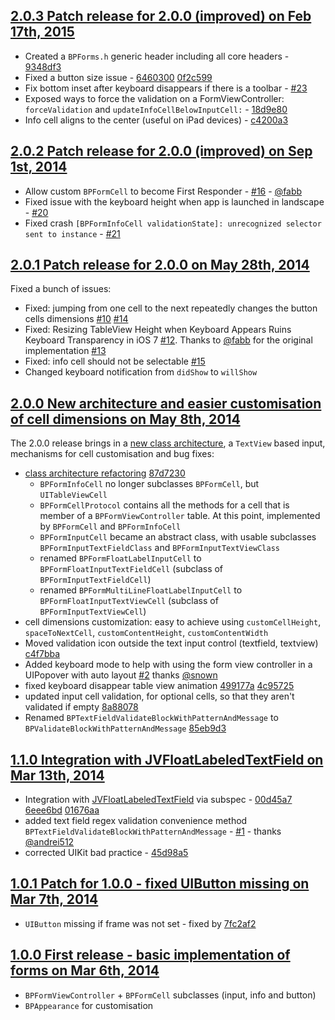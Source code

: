 ## [2.0.3 Patch release for 2.0.0 (improved) on Feb 17th, 2015](https://github.com/bpoplauschi/BPForms/releases/tag/2.0.3)
- Created a `BPForms.h` generic header including all core headers - [9348df3](https://github.com/bpoplauschi/BPForms/commit/9348df3)
- Fixed a button size issue - [6460300](https://github.com/bpoplauschi/BPForms/commit/6460300) [0f2c599](https://github.com/bpoplauschi/BPForms/commit/0f2c599)
- Fix bottom inset after keyboard disappears if there is a toolbar - [#23](https://github.com/bpoplauschi/BPForms/pull/23)
- Exposed ways to force the validation on a FormViewController: `forceValidation` and `updateInfoCellBelowInputCell:` - [18d9e80](https://github.com/bpoplauschi/BPForms/commit/18d9e80)
- Info cell aligns to the center (useful on iPad devices) - [c4200a3](https://github.com/bpoplauschi/BPForms/commit/c4200a3)

## [2.0.2 Patch release for 2.0.0 (improved) on Sep 1st, 2014](https://github.com/bpoplauschi/BPForms/releases/tag/2.0.2)
- Allow custom `BPFormCell` to become First Responder - [#16](https://github.com/bpoplauschi/BPForms/pull/16) - [@fabb](https://github.com/fabb)
- Fixed issue with the keyboard height when app is launched in landscape - [#20](https://github.com/bpoplauschi/BPForms/issues/20)
- Fixed crash `[BPFormInfoCell validationState]: unrecognized selector sent to instance` - [#21](https://github.com/bpoplauschi/BPForms/issues/21)

## [2.0.1 Patch release for 2.0.0 on May 28th, 2014](https://github.com/bpoplauschi/BPForms/releases/tag/2.0.1)
Fixed a bunch of issues:
- Fixed: jumping from one cell to the next repeatedly changes the button cells dimensions [#10](https://github.com/bpoplauschi/BPForms/issues/10) [#14](https://github.com/bpoplauschi/BPForms/issues/14)
- Fixed: Resizing TableView Height when Keyboard Appears Ruins Keyboard Transparency in iOS 7 [#12](https://github.com/bpoplauschi/BPForms/issues/12). Thanks to [@fabb](https://github.com/fabb) for the original implementation [#13](https://github.com/bpoplauschi/BPForms/pull/13) 
- Fixed: info cell should not be selectable [#15](https://github.com/bpoplauschi/BPForms/issues/15)
- Changed keyboard notification from `didShow` to `willShow`

## [2.0.0 New architecture and easier customisation of cell dimensions on May 8th, 2014](https://github.com/bpoplauschi/BPForms/releases/tag/2.0.0)
The 2.0.0 release brings in a [new class architecture](https://github.com/bpoplauschi/BPForms/raw/master/BPFormsSimpleClassDiagram.jpeg), a `TextView` based input, mechanisms for cell customisation and bug fixes:

- [class architecture refactoring](https://github.com/bpoplauschi/BPForms/raw/master/BPFormsSimpleClassDiagram.jpeg) [87d7230](https://github.com/bpoplauschi/BPForms/commit/87d7230)
  - `BPFormInfoCell` no longer subclasses `BPFormCell`, but `UITableViewCell`
  - `BPFormCellProtocol` contains all the methods for a cell that is member of a `BPFormViewController` table. At this point, implemented by `BPFormCell` and `BPFormInfoCell`
  - `BPFormInputCell` became an abstract class, with usable subclasses `BPFormInputTextFieldClass` and `BPFormInputTextViewClass`
  - renamed `BPFormFloatLabelInputCell` to `BPFormFloatInputTextFieldCell` (subclass of `BPFormInputTextFieldCell`)
  - renamed `BPFormMultiLineFloatLabelInputCell` to `BPFormFloatInputTextViewCell` (subclass of `BPFormInputTextViewCell`)
- cell dimensions customization: easy to achieve using `customCellHeight`, `spaceToNextCell`, `customContentHeight`, `customContentWidth`
- Moved validation icon outside the text input control (textfield, textview) [c4f7bba](https://github.com/bpoplauschi/BPForms/commit/c4f7bba)
- Added keyboard mode to help with using the form view controller in a UIPopover with auto layout [#2](https://github.com/bpoplauschi/BPForms/pull/2) thanks [@snown](https://github.com/snown)
- fixed keyboard disappear table view animation [499177a](https://github.com/bpoplauschi/BPForms/commit/499177a) [4c95725](https://github.com/bpoplauschi/BPForms/commit/4c95725)
- updated input cell validation, for optional cells, so that they aren't validated if empty [8a88078](https://github.com/bpoplauschi/BPForms/commit/8a88078)
- Renamed `BPTextFieldValidateBlockWithPatternAndMessage` to `BPValidateBlockWithPatternAndMessage` [85eb9d3](https://github.com/bpoplauschi/BPForms/commit/85eb9d3)

## [1.1.0 Integration with JVFloatLabeledTextField on Mar 13th, 2014](https://github.com/bpoplauschi/BPForms/releases/tag/1.1.0)
- Integration with [JVFloatLabeledTextField](https://github.com/jverdi/JVFloatLabeledTextField) via subspec - [00d45a7](https://github.com/bpoplauschi/BPForms/commit/00d45a7) [6eee6bd](https://github.com/bpoplauschi/BPForms/commit/6eee6bd) [01676aa](https://github.com/bpoplauschi/BPForms/commit/01676aa)
- added text field regex validation convenience method `BPTextFieldValidateBlockWithPatternAndMessage` - [#1](https://github.com/bpoplauschi/BPForms/pull/1) - thanks [@andrei512](https://github.com/andrei512)
- corrected UIKit bad practice - [45d98a5](https://github.com/bpoplauschi/BPForms/commit/45d98a5)

## [1.0.1 Patch for 1.0.0 - fixed UIButton missing on Mar 7th, 2014](https://github.com/bpoplauschi/BPForms/releases/tag/1.0.1)
- `UIButton` missing if frame was not set - fixed by [7fc2af2](https://github.com/bpoplauschi/BPForms/commit/7fc2af2)

## [1.0.0 First release - basic implementation of forms on Mar 6th, 2014](https://github.com/bpoplauschi/BPForms/releases/tag/1.0.0)
- `BPFormViewController` + `BPFormCell` subclasses (input, info and button)
- `BPAppearance` for customisation